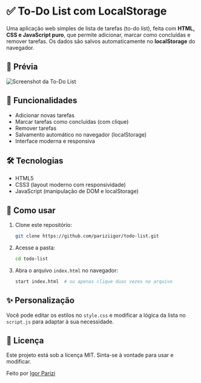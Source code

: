 
# ✅ To-Do List com LocalStorage

Uma aplicação web simples de lista de tarefas (to-do list), feita com **HTML, CSS e JavaScript puro**, que permite adicionar, marcar como concluídas e remover tarefas. Os dados são salvos automaticamente no **localStorage** do navegador.

## 📸 Prévia

![Screenshot da To-Do List](screenshot.png) <!-- opcional, substitua se tiver uma imagem -->

## 🚀 Funcionalidades

- Adicionar novas tarefas
- Marcar tarefas como concluídas (com clique)
- Remover tarefas
- Salvamento automático no navegador (localStorage)
- Interface moderna e responsiva

## 🛠 Tecnologias

- HTML5
- CSS3 (layout moderno com responsividade)
- JavaScript (manipulação de DOM e localStorage)

## 📂 Como usar

1. Clone este repositório:
   ```bash
   git clone https://github.com/pariziigor/todo-list.git
   ```
2. Acesse a pasta:
   ```bash
   cd todo-list
   ```
3. Abra o arquivo `index.html` no navegador:
   ```bash
   start index.html  # ou apenas clique duas vezes no arquivo
   ```

## ✨ Personalização

Você pode editar os estilos no `style.css` e modificar a lógica da lista no `script.js` para adaptar à sua necessidade.

## 📄 Licença

Este projeto está sob a licença MIT. Sinta-se à vontade para usar e modificar.

Feito por [Igor Parizi](https://github.com/pariziigor)
